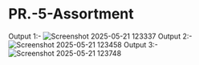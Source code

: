 # PR.-5-Assortment
Output 1:-
![Screenshot 2025-05-21 123337](https://github.com/user-attachments/assets/0cf3b5df-516d-4392-8aec-b538c4350483)
Output 2:-
![Screenshot 2025-05-21 123458](https://github.com/user-attachments/assets/1e3c18d5-92ae-457d-9e0c-f5000e469593)
Output 3:-
![Screenshot 2025-05-21 123748](https://github.com/user-attachments/assets/bafa0e3d-e105-491a-b767-0983cee2625e)




